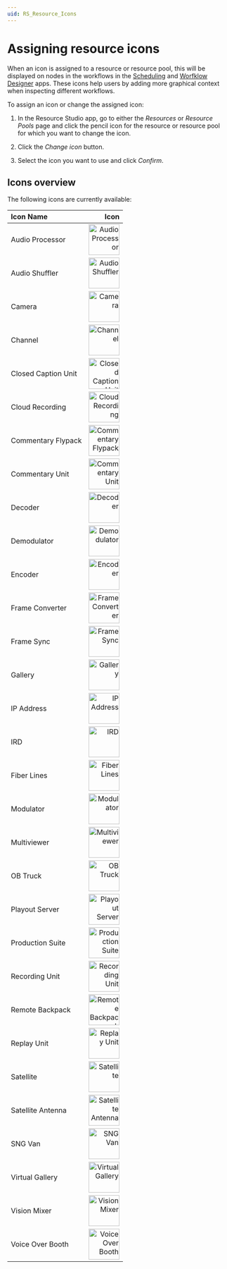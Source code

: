```yaml
---
uid: RS_Resource_Icons
---
```


# Assigning resource icons

When an icon is assigned to a resource or resource pool, this will be displayed on nodes in the workflows in the [Scheduling](xref:MO_Scheduling) and [Worfklow Designer](xref:MO_Workflow_Designer) apps. These icons help users by adding more graphical context when inspecting different workflows.

To assign an icon or change the assigned icon:

1. In the Resource Studio app, go to either the *Resources* or *Resource Pools* page and click the pencil icon for the resource or resource pool for which you want to change the icon.

1. Click the *Change icon* button.

1. Select the icon you want to use and click *Confirm*.

## Icons overview

The following icons are currently available:

| Icon Name | Icon |
|:--|--:|
| Audio Processor | <img src="~/solutions/images/RS_Audio_Processor.svg" alt="Audio Processor" style="width:70px;"/> |
| Audio Shuffler | <img src="~/solutions/images/RS_Audio_Shuffler.svg" alt="Audio Shuffler" style="width:70px;"/> |
| Camera | <img src="~/solutions/images/RS_Camera.svg" alt="Camera" style="width:70px;"/> |
| Channel | <img src="~/solutions/images/RS_Channel.svg" alt="Channel" style="width:70px;"/> |
| Closed Caption Unit | <img src="~/solutions/images/RS_Closed_Caption_Unit.svg" alt="Closed Caption Unit" style="width:70px;"/> |
| Cloud Recording | <img src="~/solutions/images/RS_Cloud_Recording.svg" alt="Cloud Recording" style="width:70px;"/> |
| Commentary Flypack | <img src="~/solutions/images/RS_Commentary_Flypack.svg" alt="Commentary Flypack" style="width:70px;"/> |
| Commentary Unit | <img src="~/solutions/images/RS_Commentary_Unit.svg" alt="Commentary Unit" style="width:70px;"/> |
| Decoder | <img src="~/solutions/images/RS_Decoder.svg" alt="Decoder" style="width:70px;"/> |
| Demodulator | <img src="~/solutions/images/RS_Demodulator.svg" alt="Demodulator" style="width:70px;"/> |
| Encoder | <img src="~/solutions/images/RS_Encoder.svg" alt="Encoder" style="width:70px;"/> |
| Frame Converter | <img src="~/solutions/images/RS_Frame_Converter.svg" alt="Frame Converter" style="width:70px;"/> |
| Frame Sync | <img src="~/solutions/images/RS_Frame_Sync.svg" alt="Frame Sync" style="width:70px;"/> |
| Gallery | <img src="~/solutions/images/RS_Gallery.svg" alt="Gallery" style="width:70px;"/> |
| IP Address | <img src="~/solutions/images/RS_IP_Address.svg" alt="IP Address" style="width:70px;"/> |
| IRD | <img src="~/solutions/images/RS_IRD.svg" alt="IRD" style="width:70px;"/> |
| Fiber Lines | <img src="~/solutions/images/RS_Fiber_Lines.svg" alt="Fiber Lines" style="width:70px;"/> |
| Modulator | <img src="~/solutions/images/RS_Modulator.svg" alt="Modulator" style="width:70px;"/> |
| Multiviewer | <img src="~/solutions/images/RS_Multiviewer.svg" alt="Multiviewer" style="width:70px;"/> |
| OB Truck | <img src="~/solutions/images/RS_OB_Truck.svg" alt="OB Truck" style="width:70px;"/> |
| Playout Server | <img src="~/solutions/images/RS_Playout_Server.svg" alt="Playout Server" style="width:70px;"/> |
| Production Suite | <img src="~/solutions/images/RS_Production_Suite.svg" alt="Production Suite" style="width:70px;"/> |
| Recording Unit | <img src="~/solutions/images/RS_Recording_Unit.svg" alt="Recording Unit" style="width:70px;"/> |
| Remote Backpack | <img src="~/solutions/images/RS_Remote_Backpack.svg" alt="Remote Backpack" style="width:70px;"/> |
| Replay Unit | <img src="~/solutions/images/RS_Replay_Unit.svg" alt="Replay Unit" style="width:70px;"/> |
| Satellite | <img src="~/solutions/images/RS_Satellite.svg" alt="Satellite" style="width:70px;"/> |
| Satellite Antenna | <img src="~/solutions/images/RS_Satellite_Antenna.svg" alt="Satellite Antenna" style="width:70px;"/> |
| SNG Van | <img src="~/solutions/images/RS_SNG_Van.svg" alt="SNG Van" style="width:70px;"/> |
| Virtual Gallery | <img src="~/solutions/images/RS_Virtual_Gallery.svg" alt="Virtual Gallery" style="width:70px;"/> |
| Vision Mixer | <img src="~/solutions/images/RS_Vision_Mixer.svg" alt="Vision Mixer" style="width:70px;"/> |
| Voice Over Booth | <img src="~/solutions/images/RS_Voice_Over_Booth.svg" alt="Voice Over Booth" style="width:70px;"/> |
